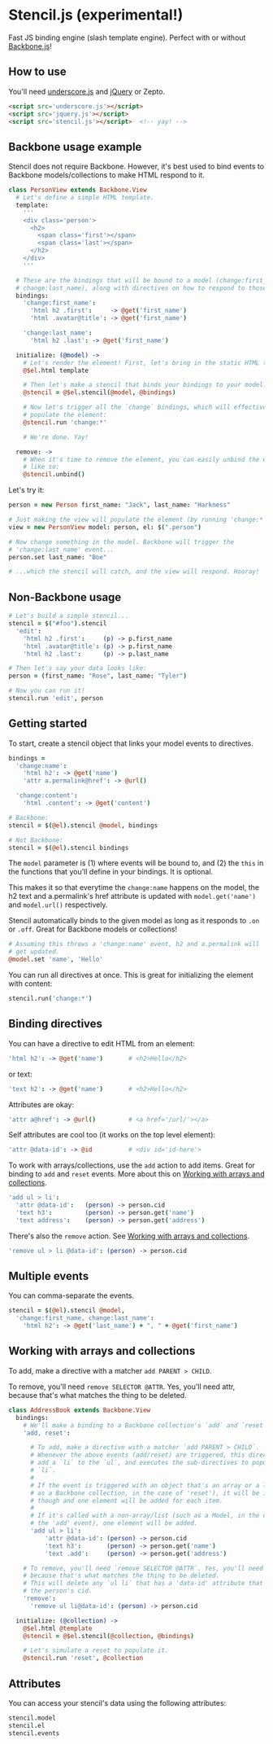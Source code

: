 # Stencil.js (experimental!)

Fast JS binding engine (slash template engine). Perfect with or without 
[Backbone.js][b]!

## How to use

You'll need [underscore.js][u] and [jQuery][j] or Zepto.

``` html
<script src='underscore.js'></script>
<script src='jquery.js'></script>
<script src='stencil.js'></script>  <!-- yay! -->
```

[u]: http://underscorejs.org
[j]: http://jquery.com
[b]: http://backbonejs.org

## Backbone usage example

Stencil does not require Backbone. However, it's best used to bind events to
Backbone models/collections to make HTML respond to it.

``` coffee
class PersonView extends Backbone.View
  # Let's define a simple HTML template.
  template:
    '''
    <div class='person'>
      <h2>
        <span class='first'></span>
        <span class='last'></span>
      </h2>
    </div>
    '''

  # These are the bindings that will be bound to a model (change:first_name,
  # change:last_name), along with directives on how to respond to those events.
  bindings:
    'change:first_name':
      'html h2 .first':     -> @get('first_name')
      'html .avatar@title': -> @get('first_name')

    'change:last_name':
      'html h2 .last': -> @get('first_name')

  initialize: (@model) ->
    # Let's render the element! First, let's bring in the static HTML template:
    @$el.html template

    # Then let's make a stencil that binds your bindings to your model:
    @stencil = @$el.stencil(@model, @bindings)

    # Now let's trigger all the `change` bindings, which will effectively
    # populate the element:
    @stencil.run 'change:*'

    # We're done. Yay!

  remove: ->
    # When it's time to remove the element, you can easily unbind the events
    # like so:
    @stencil.unbind()
```

Let's try it:

``` coffee
person = new Person first_name: "Jack", last_name: "Harkness"

# Just making the view will populate the element (by running 'change:*').
view = new PersonView model: person, el: $(".person")

# Now change something in the model. Backbone will trigger the
# 'change:last_name' event...
person.set last_name: "Boe"

# ...which the stencil will catch, and the view will respond. Hooray!
```

## Non-Backbone usage

``` coffee
# Let's build a simple stencil...
stencil = $("#foo").stencil
  'edit':
    'html h2 .first':     (p) -> p.first_name
    'html .avatar@title': (p) -> p.first_name
    'html h2 .last':      (p) -> p.last_name

# Then let's say your data looks like:
person = (first_name: "Rose", last_name: "Tyler")

# Now you can run it!
stencil.run 'edit', person
```

## Getting started

To start, create a stencil object that links your model events to
directives.

``` coffee
bindings =
  'change:name':
    'html h2': -> @get('name')
    'attr a.permalink@href': -> @url()

  'change:content':
    'html .content': -> @get('content')

# Backbone:
stencil = $(@el).stencil @model, bindings

# Not Backbone:
stencil = $(@el).stencil bindings
```

The `model` parameter is (1) where events will be bound to, and (2) the `this`
in the functions that you'll define in your bindings. It is optional.

This makes it so that everytime the `change:name` happens on the model, the h2
text and a.permalink's href attribute is updated with `model.get('name')` and
`model.url()` respectively.

Stencil automatically binds to the given model as long as it responds to `.on`
or `.off`. Great for Backbone models or collections!

``` coffee
# Assuming this throws a 'change:name' event, h2 and a.permalink will
# get updated.
@model.set 'name', 'Hello'
```

You can run all directives at once. This is great for initializing the element
with content:

``` coffee
stencil.run('change:*')
```

## Binding directives

You can have a directive to edit HTML from an element:

``` coffee
'html h2': -> @get('name')       # <h2>Hello</h2>
```

or text:

``` coffee
'text h2': -> @get('name')       # <h2>Hello</h2>
```

Attributes are okay:

``` coffee
'attr a@href': -> @url()         # <a href='/url/'></a>
```

Self attributes are cool too (it works on the top level element):

``` coffee
'attr @data-id': -> @id          # <div id='id-here'>
```

To work with arrays/collections, use the `add` action to add items. Great for
binding to `add` and `reset` events. More about this on
[Working with arrays and collections](#working-with-arrays-and-collections).

``` coffee
'add ul > li':
  'attr @data-id':   (person) -> person.cid
  'text h3':         (person) -> person.get('name')
  'text address':    (person) -> person.get('address')
```

There's also the `remove` action. See
[Working with arrays and collections](#working-with-arrays-and-collections).

``` coffee
'remove ul > li @data-id': (person) -> person.cid
```

## Multiple events

You can comma-separate the events.

``` coffee
stencil = $(@el).stencil @model,
  'change:first_name, change:last_name':
    'html h2': -> @get('last_name') + ", " + @get('first_name')
```

## Working with arrays and collections

To add, make a directive with a matcher `add PARENT > CHILD`.

To remove, you'll need `remove SELECTOR @ATTR`. Yes, you'll need attr, because
that's what matches the thing to be deleted.

``` coffee
class AddressBook extends Backbone.View
  bindings:
    # We'll make a binding to a Backbone collection's `add` and `reset` events.
    'add, reset':

      # To add, make a directive with a matcher `add PARENT > CHILD`.
      # Whenever the above events (add/reset) are triggered, this directive will
      # add a `li` to the `ul`, and executes the sub-directives to populate the
      # `li`.
      #
      # If the event is triggered with an object that's an array or a list (such
      # as a Backbone collection, in the case of 'reset'), it will be iterated
      # though and one element will be added for each item.
      #
      # If it's called with a non-array/list (such as a Model, in the case of
      # the 'add' event), one element will be added.
      'add ul > li':
          'attr @data-id': (person) -> person.cid
          'text h3':       (person) -> person.get('name')
          'text .add':     (person) -> person.get('address')

    # To remove, you'll need `remove SELECTOR @ATTR`. Yes, you'll need attr,
    # because that's what matches the thing to be deleted.
    # This will delete any `ul li` that has a 'data-id' attribute that matches
    # the person's cid.
    'remove':
      'remove ul li@data-id': (person) -> person.cid

  initialize: (@collection) ->
    @$el.html @template
    @stencil = @$el.stencil(@collection, @bindings)

    # Let's simulate a reset to populate it.
    @stencil.run 'reset', @collection
```

## Attributes

You can access your stencil's data using the following attributes:

``` coffee
stencil.model
stencil.el
stencil.events
```
